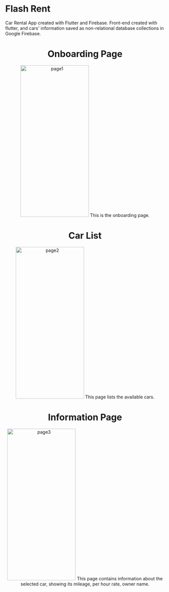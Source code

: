 # Flash Rent

Car Rental App created with Flutter and Firebase. Front-end created with flutter, and cars' information saved as non-relational database collections in Google Firebase.
<center>

# Onboarding Page
<img width="216" height="480" alt="page1" src="https://github.com/user-attachments/assets/91e88769-3633-4d6e-bbde-99e90eb126c9" />
This is the onboarding page.

# Car List
<img width="216" height="480" alt="page2" src="https://github.com/user-attachments/assets/23a71549-7424-4f84-9f86-079ac9e2b91b" />
This page lists the available cars.

# Information Page
<img width="216" height="480" alt="page3" src="https://github.com/user-attachments/assets/4b1c663f-fddf-46a6-b7c2-608640dd37ae" />
This page contains information about the selected car, showing its mileage, per hour rate, owner name.

</center>
